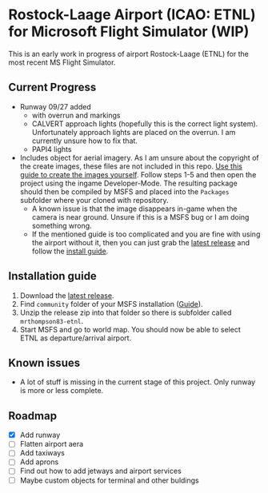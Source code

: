 # Rostock-Laage Airport (ICAO: ETNL) for Microsoft Flight Simulator (WIP)

This is an early work in progress of airport Rostock-Laage (ETNL) for the most recent MS Flight Simulator.

## Current Progress

- Runway 09/27 added
  - with overrun and markings
  - CALVERT approach lights (hopefully this is the correct light system). Unfortunately approach lights are placed on the overrun. I am currently unsure how to fix that.
  - PAPI4 lights
- Includes object for aerial imagery. As I am unsure about the copyright of the create images, these files are not included in this repo. [Use this guide to create the images yourself](https://www.flightsim.com/vbfs/content.php?21225-How-To-Create-MSFS-2020-Scenery). Follow steps 1-5 and then open the project using the ingame Developer-Mode. The resulting package should then be compiled by MSFS and placed into the ```Packages``` subfolder where your cloned with repository.
  - A known issue is that the image disappears in-game when the camera is near ground. Unsure if this is a MSFS bug or I am doing something wrong.
  - If the mentioned guide is too complicated and you are fine with using the airport without it, then you can just grab the [latest release](https://github.com/Michaelvsk/msfs-etnl/releases/) and follow the [install guide](#installation-guide).

## Installation guide

1. Download the [latest release](https://github.com/Michaelvsk/msfs-etnl/releases/).
2. Find ```community``` folder of your MSFS installation ([Guide](https://www.flightsim.com/vbfs/content.php?21235-Finding-The-MSFS-2020-Community-Folder)).
3. Unzip the release zip into that folder so there is subfolder called ```mrthompson83-etnl```.
4. Start MSFS and go to world map. You should now be able to select ETNL as departure/arrival airport.

## Known issues
- A lot of stuff is missing in the current stage of this project. Only runway is more or less complete.

## Roadmap
- [x] Add runway
- [ ] Flatten airport aera
- [ ] Add taxiways
- [ ] Add aprons
- [ ] Find out how to add jetways and airport services
- [ ] Maybe custom objects for terminal and other buldings